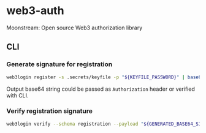 # web3-auth

Moonstream: Open source Web3 authorization library

## CLI

### Generate signature for registration

```bash
web3login register -s .secrets/keyfile -p "${KEYFILE_PASSWORD}" | base64 -w 0
```

Output base64 string could be passed as `Authorization` header or verified with CLI.

### Verify registration signature

```bash
web3login verify --schema registration --payload "${GENERATED_BASE64_SIGNATURE}"
```
